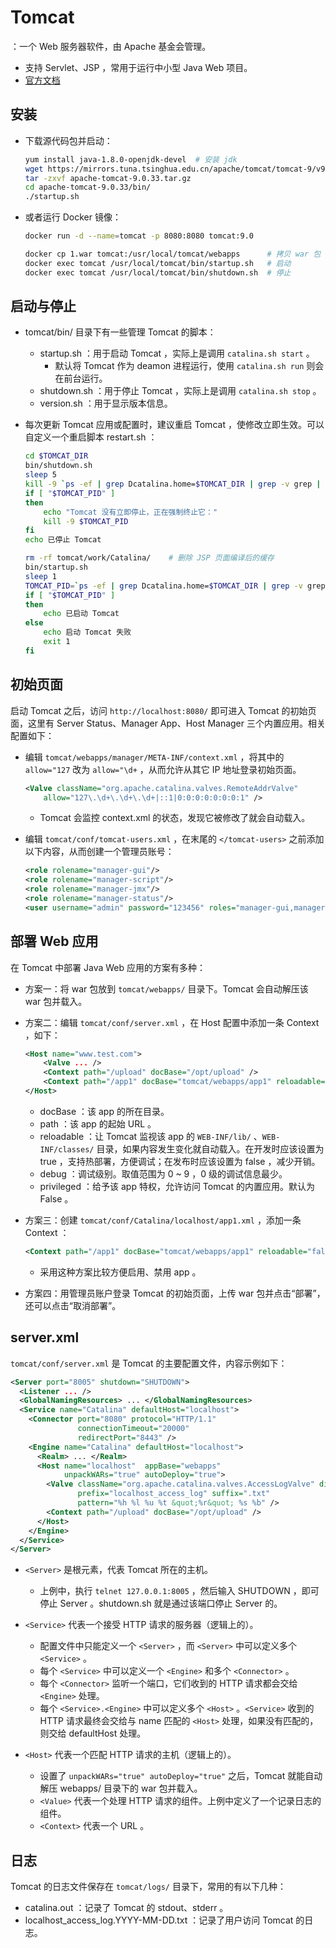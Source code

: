 # Tomcat

：一个 Web 服务器软件，由 Apache 基金会管理。
- 支持 Servlet、JSP ，常用于运行中小型 Java Web 项目。
- [官方文档](http://tomcat.apache.org/tomcat-9.0-doc/index.html)

## 安装

- 下载源代码包并启动：
    ```sh
    yum install java-1.8.0-openjdk-devel  # 安装 jdk
    wget https://mirrors.tuna.tsinghua.edu.cn/apache/tomcat/tomcat-9/v9.0.33/bin/apache-tomcat-9.0.33.tar.gz
    tar -zxvf apache-tomcat-9.0.33.tar.gz
    cd apache-tomcat-9.0.33/bin/
    ./startup.sh
    ```

- 或者运行 Docker 镜像：
    ```sh
    docker run -d --name=tomcat -p 8080:8080 tomcat:9.0

    docker cp 1.war tomcat:/usr/local/tomcat/webapps      # 拷贝 war 包
    docker exec tomcat /usr/local/tomcat/bin/startup.sh   # 启动
    docker exec tomcat /usr/local/tomcat/bin/shutdown.sh  # 停止
    ```

## 启动与停止

- tomcat/bin/ 目录下有一些管理 Tomcat 的脚本：
  - startup.sh  ：用于启动 Tomcat ，实际上是调用 `catalina.sh start` 。
    - 默认将 Tomcat 作为 deamon 进程运行，使用 `catalina.sh run` 则会在前台运行。
  - shutdown.sh ：用于停止 Tomcat ，实际上是调用 `catalina.sh stop` 。
  - version.sh  ：用于显示版本信息。

- 每次更新 Tomcat 应用或配置时，建议重启 Tomcat ，使修改立即生效。可以自定义一个重启脚本 restart.sh ：
    ```sh
    cd $TOMCAT_DIR
    bin/shutdown.sh
    sleep 5
    kill -9 `ps -ef | grep Dcatalina.home=$TOMCAT_DIR | grep -v grep | awk '{print $2}'`
    if [ "$TOMCAT_PID" ]
    then
        echo "Tomcat 没有立即停止，正在强制终止它："
        kill -9 $TOMCAT_PID
    fi
    echo 已停止 Tomcat

    rm -rf tomcat/work/Catalina/    # 删除 JSP 页面编译后的缓存
    bin/startup.sh
    sleep 1
    TOMCAT_PID=`ps -ef | grep Dcatalina.home=$TOMCAT_DIR | grep -v grep | awk '{print $2}'`
    if [ "$TOMCAT_PID" ]
    then
        echo 已启动 Tomcat
    else
        echo 启动 Tomcat 失败
        exit 1
    fi
    ```

## 初始页面

启动 Tomcat 之后，访问 `http://localhost:8080/` 即可进入 Tomcat 的初始页面，这里有 Server Status、Manager App、Host Manager 三个内置应用。相关配置如下：

- 编辑 `tomcat/webapps/manager/META-INF/context.xml` ，将其中的 `allow="127` 改为 `allow="\d+` ，从而允许从其它 IP 地址登录初始页面。
  ```xml
  <Valve className="org.apache.catalina.valves.RemoteAddrValve"
      allow="127\.\d+\.\d+\.\d+|::1|0:0:0:0:0:0:0:1" />
  ```
  - Tomcat 会监控 context.xml 的状态，发现它被修改了就会自动载入。

- 编辑 `tomcat/conf/tomcat-users.xml` ，在末尾的 `</tomcat-users>` 之前添加以下内容，从而创建一个管理员账号：
  ```xml
  <role rolename="manager-gui"/>
  <role rolename="manager-script"/>
  <role rolename="manager-jmx"/>
  <role rolename="manager-status"/>
  <user username="admin" password="123456" roles="manager-gui,manager-script,manager-jmx,manager-status"/>
  ```

## 部署 Web 应用

在 Tomcat 中部署 Java Web 应用的方案有多种：

- 方案一：将 war 包放到 `tomcat/webapps/` 目录下。Tomcat 会自动解压该 war 包并载入。

- 方案二：编辑 `tomcat/conf/server.xml` ，在 Host 配置中添加一条 Context ，如下：
  ```xml
  <Host name="www.test.com">
      <Valve ... />
      <Context path="/upload" docBase="/opt/upload" />
      <Context path="/app1" docBase="tomcat/webapps/app1" reloadable="false" debug="0" privileged="true"/>
  </Host>
  ```
  - docBase ：该 app 的所在目录。
  - path ：该 app 的起始 URL 。
  - reloadable ：让 Tomcat 监视该 app 的 `WEB-INF/lib/` 、`WEB-INF/classes/` 目录，如果内容发生变化就自动载入。在开发时应该设置为 true ，支持热部署，方便调试；在发布时应该设置为 false ，减少开销。
  - debug ：调试级别。取值范围为 0 ~ 9 ，0 级的调试信息最少。
  - privileged ：给予该 app 特权，允许访问 Tomcat 的内置应用。默认为 False 。

- 方案三：创建 `tomcat/conf/Catalina/localhost/app1.xml` ，添加一条 Context ：
  ```xml
  <Context path="/app1" docBase="tomcat/webapps/app1" reloadable="false" debug="0" privileged="true"/>
  ```
  - 采用这种方案比较方便启用、禁用 app 。

- 方案四：用管理员账户登录 Tomcat 的初始页面，上传 war 包并点击“部署”，还可以点击“取消部署”。

## server.xml

`tomcat/conf/server.xml` 是 Tomcat 的主要配置文件，内容示例如下：
```xml
<Server port="8005" shutdown="SHUTDOWN">
  <Listener ... />
  <GlobalNamingResources> ... </GlobalNamingResources>
  <Service name="Catalina" defaultHost="localhost">
    <Connector port="8080" protocol="HTTP/1.1"
               connectionTimeout="20000"
               redirectPort="8443" />
    <Engine name="Catalina" defaultHost="localhost">
      <Realm> ... </Realm>
      <Host name="localhost"  appBase="webapps"
            unpackWARs="true" autoDeploy="true">
        <Valve className="org.apache.catalina.valves.AccessLogValve" directory="logs"
               prefix="localhost_access_log" suffix=".txt"
               pattern="%h %l %u %t &quot;%r&quot; %s %b" />
        <Context path="/upload" docBase="/opt/upload" />
      </Host>
    </Engine>
  </Service>
</Server>
```
- `<Server>` 是根元素，代表 Tomcat 所在的主机。
  - 上例中，执行 `telnet 127.0.0.1:8005` ，然后输入 SHUTDOWN ，即可停止 Server 。shutdown.sh 就是通过该端口停止 Server 的。

- `<Service>` 代表一个接受 HTTP 请求的服务器（逻辑上的）。
  - 配置文件中只能定义一个 `<Server>` ，而 `<Server>` 中可以定义多个 `<Service>` 。
  - 每个 `<Service>` 中可以定义一个 `<Engine>` 和多个 `<Connector>` 。
  - 每个 `<Connector>` 监听一个端口，它们收到的 HTTP 请求都会交给 `<Engine>` 处理。
  - 每个 `<Service>.<Engine>` 中可以定义多个 `<Host>` 。`<Service>` 收到的 HTTP 请求最终会交给与 name 匹配的 `<Host>` 处理，如果没有匹配的，则交给 defaultHost 处理。

- `<Host>` 代表一个匹配 HTTP 请求的主机（逻辑上的）。
  - 设置了 `unpackWARs="true" autoDeploy="true"` 之后，Tomcat 就能自动解压 webapps/ 目录下的 war 包并载入。
  - `<Value>` 代表一个处理 HTTP 请求的组件。上例中定义了一个记录日志的组件。
  - `<Context>` 代表一个 URL 。

## 日志

Tomcat 的日志文件保存在 `tomcat/logs/` 目录下，常用的有以下几种：
- catalina.out ：记录了 Tomcat 的 stdout、stderr 。
- localhost_access_log.YYYY-MM-DD.txt ：记录了用户访问 Tomcat 的日志。
